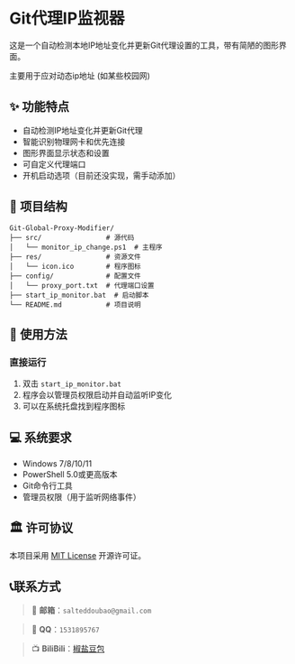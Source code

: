 # Git代理IP监视器

这是一个自动检测本地IP地址变化并更新Git代理设置的工具，带有简陋的图形界面。

主要用于应对动态ip地址 (如某些校园网)

## ✨ 功能特点

- 自动检测IP地址变化并更新Git代理
- 智能识别物理网卡和优先连接
- 图形界面显示状态和设置
- 可自定义代理端口
- 开机启动选项（目前还没实现，需手动添加）

## 📁 项目结构

```
Git-Global-Proxy-Modifier/
├── src/                # 源代码
│   └── monitor_ip_change.ps1  # 主程序
├── res/                # 资源文件
│   └── icon.ico        # 程序图标
├── config/             # 配置文件
│   └── proxy_port.txt  # 代理端口设置
├── start_ip_monitor.bat  # 启动脚本
└── README.md           # 项目说明
```

## 🚀 使用方法

### 直接运行
1. 双击 `start_ip_monitor.bat`
2. 程序会以管理员权限启动并自动监听IP变化
3. 可以在系统托盘找到程序图标

## 💻 系统要求

- Windows 7/8/10/11
- PowerShell 5.0或更高版本
- Git命令行工具
- 管理员权限（用于监听网络事件）

## 🏛️ 许可协议

本项目采用 [MIT License](https://opensource.org/licenses/MIT) 开源许可证。

## 📞联系方式

> 📧 **邮箱**：`salteddoubao@gmail.com`

> 🐧 **QQ**：`1531895767`

> 📺 **BiliBili**：[椒盐豆包](https://space.bilibili.com/498891142)